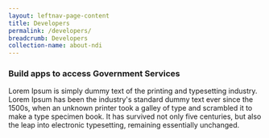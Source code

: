 ```yaml
---
layout: leftnav-page-content
title: Developers
permalink: /developers/
breadcrumb: Developers
collection-name: about-ndi
---
```


### **Build apps to access Government Services**

Lorem Ipsum is simply dummy text of the printing and typesetting industry. Lorem Ipsum has been the industry's standard dummy text ever since the 1500s, when an unknown printer took a galley of type and scrambled it to make a type specimen book. It has survived not only five centuries, but also the leap into electronic typesetting, remaining essentially unchanged.

